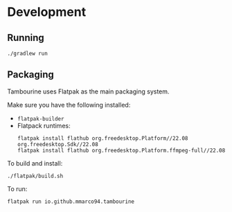 # Development

## Running

```
./gradlew run
```

## Packaging

Tambourine uses Flatpak as the main packaging system.

Make sure you have the following installed:

- `flatpak-builder`
- Flatpack runtimes:
  ```
  flatpak install flathub org.freedesktop.Platform//22.08 org.freedesktop.Sdk//22.08 
  flatpak install flathub org.freedesktop.Platform.ffmpeg-full//22.08
  ```

To build and install:

```
./flatpak/build.sh
```

To run:

```
flatpak run io.github.mmarco94.tambourine
```


